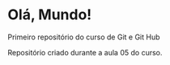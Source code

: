 # Olá, Mundo!
 Primeiro repositório do curso de Git e Git Hub

Repositório criado durante a aula 05 do curso.
